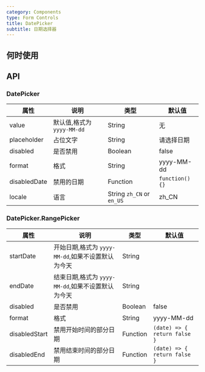 ```yaml
---
category: Components
type: Form Controls
title: DatePicker
subtitle: 日期选择器
---
```




## 何时使用


## API

### DatePicker

属性 | 说明 | 类型 | 默认值
-----|-----|-----|------
value | 默认值,格式为 `yyyy-MM-dd` | String | 无 | 
placeholder | 占位文字 | String | 请选择日期
disabled | 是否禁用 | Boolean | false
format | 格式 | String | yyyy-MM-dd
disabledDate | 禁用的日期 | Function | `function(){}`
locale | 语言 | String  `zh_CN` or  `en_US`| zh_CN



### DatePicker.RangePicker

属性 | 说明 | 类型 | 默认值
-----|-----|-----|------
startDate | 开始日期,格式为 `yyyy-MM-dd`,如果不设置默认为今天 | String | |
endDate | 结束日期,格式为 `yyyy-MM-dd`,如果不设置默认为今天 | String | |
disabled | 是否禁用 | Boolean | false
format | 格式 | String | yyyy-MM-dd
disabledStart | 禁用开始时间的部分日期 | Function | `(date) => { return false }` |
disabledEnd | 禁用结束时间的部分日期 | Function | `(date) => { return false }` |
